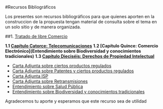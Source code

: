 #Recursos Bibliográficos

Los presentes son recursos bibliográficos para que quienes aporten 
en la construccion de la propuesta tengan material de consulta sobre 
el tema en un solo sitio y de manera organizada.

##1. [Tratado de libre Comercio](http://www.tlc.gov.co/publicaciones.php?id=727)

__1.1 [Capítulo Catorce: Telecomunicaciones](http://www.tlc.gov.co/descargar.php?id=59292)__
__1.2 [Capítulo Quince: Comercio Electrónico](Entendimiento sobre Biodiversidad y conocimientos tradicionales)__
__1.3 [Capítulo Dieciséis: Derechos de Propiedad Intelectual](http://www.tlc.gov.co/descargar.php?id=59298)__
* [Carta Adjunta sobre ciertos productos regulados](http://www.tlc.gov.co/descargar.php?id=59294)
* [Carta Adjunta sobre Patentes y ciertos productos regulados](http://www.tlc.gov.co/descargar.php?id=59296)
* [Carta Adjunta ISP](http://www.tlc.gov.co/descargar.php?id=59295)
* [Carta Adjunta sobre Retransmisiones](http://www.tlc.gov.co/descargar.php?id=59297)
* [Entendimiento sobre Salud Pública](http://www.tlc.gov.co/descargar.php?id=59299)
* [Entendimiento sobre Biodiversidad y conocimientos tradicionales](http://www.tlc.gov.co/descargar.php?id=59316)

Agradecemos tu aporte y esperamos que este recurso sea de utilidad
